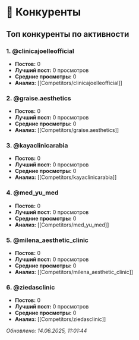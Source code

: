 # 👥 Конкуренты

## Топ конкуренты по активности


### 1. @clinicajoelleofficial
- **Постов:** 0
- **Лучший пост:** 0 просмотров
- **Средние просмотры:** 0
- **Анализ:** [[Competitors/clinicajoelleofficial]]


### 2. @graise.aesthetics
- **Постов:** 0
- **Лучший пост:** 0 просмотров
- **Средние просмотры:** 0
- **Анализ:** [[Competitors/graise.aesthetics]]


### 3. @kayaclinicarabia
- **Постов:** 0
- **Лучший пост:** 0 просмотров
- **Средние просмотры:** 0
- **Анализ:** [[Competitors/kayaclinicarabia]]


### 4. @med_yu_med
- **Постов:** 0
- **Лучший пост:** 0 просмотров
- **Средние просмотры:** 0
- **Анализ:** [[Competitors/med_yu_med]]


### 5. @milena_aesthetic_clinic
- **Постов:** 0
- **Лучший пост:** 0 просмотров
- **Средние просмотры:** 0
- **Анализ:** [[Competitors/milena_aesthetic_clinic]]


### 6. @ziedasclinic
- **Постов:** 0
- **Лучший пост:** 0 просмотров
- **Средние просмотры:** 0
- **Анализ:** [[Competitors/ziedasclinic]]


*Обновлено: 14.06.2025, 11:01:44*
